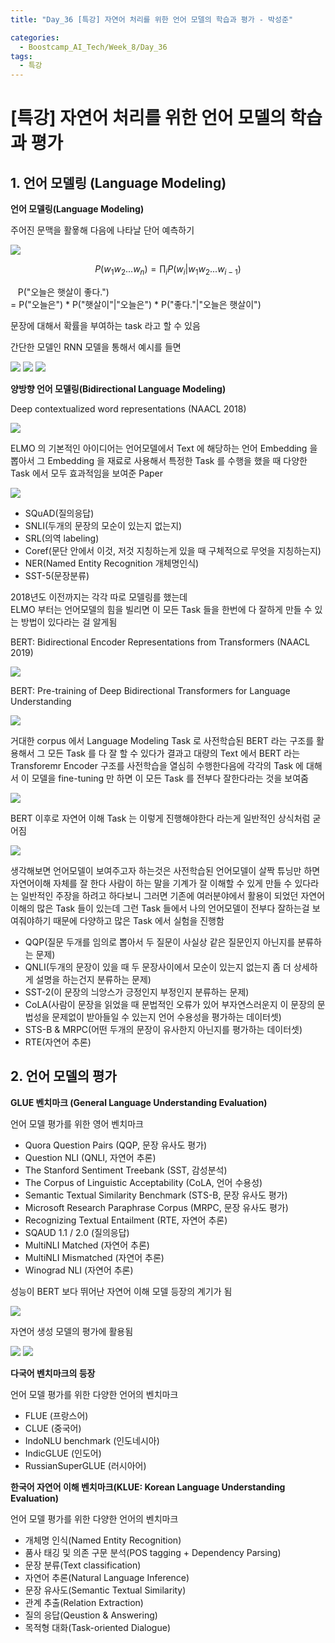 ```yaml
---
title: "Day_36 [특강] 자연어 처리를 위한 언어 모델의 학습과 평가 - 박성준"

categories:
  - Boostcamp_AI_Tech/Week_8/Day_36
tags:
  - 특강
---
```

  
# [특강] 자연어 처리를 위한 언어 모델의 학습과 평가

## 1. 언어 모델링 (Language Modeling)

**언어 모델링(Language Modeling)**

주어진 문맥을 활욯해 다음에 나타날 단어 예측하기

![]({{site.url}}/assets/images/d6509485.png)

$$P(w_1w_2...w_n) = \prod_{i} P(w_i|w_1w_2...w_{i-1})$$

&nbsp;&nbsp; P("오늘은 햇살이 좋다.")  
= P("오늘은") * P("햇살이"|"오늘은") * P("좋다."|"오늘은 햇살이")

문장에 대해서 확률을 부여하는 task 라고 할 수 있음

간단한 모델인 RNN 모델을 통해서 예시를 들면

![]({{site.url}}/assets/images/db4765bc.png)
![]({{site.url}}/assets/images/7fb4b8cf.png)
![]({{site.url}}/assets/images/0346fbeb.png)

**양방향 언어 모델링(Bidirectional Language Modeling)**

Deep contextualized word representations (NAACL 2018)

![]({{site.url}}/assets/images/bec94fd4.png)

ELMO 의 기본적인 아이디어는 언어모델에서 Text 에 해당하는 언어 Embedding 을 뽑아서 그 Embedding 을 재료로 사용해서
특정한 Task 를 수행을 했을 때 다양한 Task 에서 모두 효과적임을 보여준 Paper

![]({{site.url}}/assets/images/a857ed01.png)

- SQuAD(질의응답)
- SNLI(두개의 문장의 모순이 있는지 없는지)
- SRL(의역 labeling)
- Coref(문단 안에서 이것, 저것 지칭하는게 있을 때 구체적으로 무엇을 지칭하는지)
- NER(Named Entity Recognition 개체명인식)
- SST-5(문장분류)

2018년도 이전까지는 각각 따로 모델링를 했는데  
ELMO 부터는 언어모델의 힘을 빌리면 이 모든 Task 들을 한번에 다 잘하게 만들 수 있는 방법이 있다라는 걸 알게됨

BERT: Bidirectional Encoder Representations from Transformers (NAACL 2019)

![]({{site.url}}/assets/images/16019780.png)

BERT: Pre-training of Deep Bidirectional Transformers for Language Understanding

![]({{site.url}}/assets/images/854d2439.png)

거대한 corpus 에서 Language Modeling Task 로 사전학습된 BERT 라는 구조를 활용해서 그 모든 Task 를 다 잘 할 수 있다가
결과고 대량의 Text 에서 BERT 라는 Transforemr Encoder 구조를 사전학습을 열심히 수행한다음에 각각의 Task 에 대해서
이 모델을 fine-tuning 만 하면 이 모든 Task 를 전부다 잘한다라는 것을 보여줌

![]({{site.url}}/assets/images/c6926cdc.png)

BERT 이후로 자연어 이해 Task 는 이렇게 진행해야한다 라는게 일반적인 상식처럼 굳어짐

![]({{site.url}}/assets/images/405549f8.png)

생각해보면 언어모델이 보여주고자 하는것은 사전학습된 언어모델이 살짝 튜닝만 하면 자연어이해 자체를 잘 한다
사람이 하는 말을 기계가 잘 이해할 수 있게 만들 수 있다라는 일반적인 주장을 하려고 하다보니 그러면 기존에 여러분야에서
활용이 되었던 자연어이해의 많은 Task 들이 있는데 그런 Task 들에서 나의 언어모델이 전부다 잘하는걸 보여줘야하기 때문에
다양하고 많은 Task 에서 실험을 진행함

- QQP(질문 두개를 임의로 뽑아서 두 질문이 사실상 같은 질문인지 아닌지를 분류하는 문제)  
- QNLI(두개의 문장이 있을 때 두 문장사이에서 모순이 있는지 없는지 좀 더 상세하게 설명을 하는건지 분류하는 문제)  
- SST-2(이 문장의 늬앙스가 긍정인지 부정인지 분류하는 문제)  
- CoLA(사람이 문장을 읽었을 때 문법적인 오류가 있어 부자연스러운지 이 문장의 문법성을 문제없이 받아들일 수 있는지 언어 수용성을 평가하는 데이터셋)  
- STS-B & MRPC(어떤 두개의 문장이 유사한지 아닌지를 평가하는 데이터셋)  
- RTE(자연어 추론)  

## 2. 언어 모델의 평가

**GLUE 벤치마크 (General Language Understanding Evaluation)**

언어 모델 평가를 위한 영어 벤치마크

- Quora Question Pairs (QQP, 문장 유사도 평가)
- Question NLI (QNLI, 자연어 추론)
- The Stanford Sentiment Treebank (SST, 감성분석)
- The Corpus of Linguistic Acceptability (CoLA, 언어 수용성)
- Semantic Textual Similarity Benchmark (STS-B, 문장 유사도 평가)
- Microsoft Research Paraphrase Corpus (MRPC, 문장 유사도 평가)
- Recognizing Textual Entailment (RTE, 자연어 추론)
- SQAUD 1.1 / 2.0 (질의응답)
- MultiNLI Matched (자연어 추론)
- MultiNLI Mismatched (자연어 추론)
- Winograd NLI (자연어 추론)

성능이 BERT 보다 뛰어난 자연어 이해 모델 등장의 계기가 됨

![]({{site.url}}/assets/images/6b411e4e.png)

자연어 생성 모델의 평가에 활용됨

![]({{site.url}}/assets/images/47207c70.png)
![]({{site.url}}/assets/images/ecb1dfe3.png)

**다국어 벤치마크의 등장**

언어 모델 평가를 위한 다양한 언어의 벤치마크

- FLUE (프랑스어)
- CLUE (중국어)
- IndoNLU benchmark (인도네시아)
- IndicGLUE (인도어)
- RussianSuperGLUE (러시아어)

**한국어 자연어 이해 벤치마크(KLUE: Korean Language Understanding Evaluation)**

언어 모델 평가를 위한 다양한 언어의 벤치마크

- 개체명 인식(Named Entity Recognition)
- 품사 태깅 및 의존 구문 분석(POS tagging + Dependency Parsing)
- 문장 분류(Text classification)
- 자연어 추론(Natural Language Inference)
- 문장 유사도(Semantic Textual Similarity)
- 관계 추출(Relation Extraction)
- 질의 응답(Qeustion & Answering)
- 목적형 대화(Task-oriented Dialogue)
